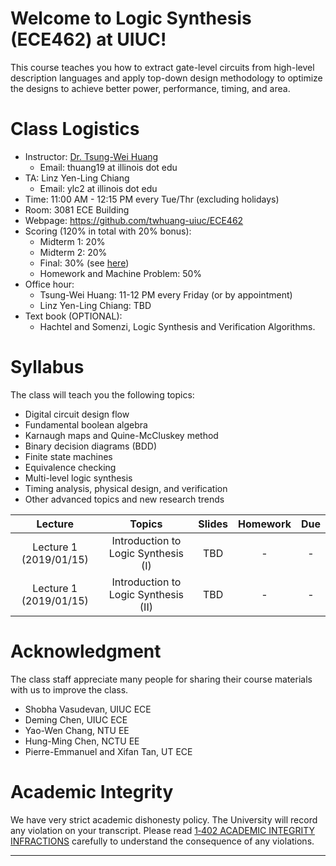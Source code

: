 # Welcome to Logic Synthesis (ECE462) at UIUC!

This course teaches you how to extract gate-level circuits from high-level description languages
and apply top-down design methodology to optimize the designs
to achieve better power, performance, timing, and area.

# Class Logistics

+ Instructor: [Dr. Tsung-Wei Huang][Tsung-Wei Huang] 
  + Email: thuang19 at illinois dot edu
+ TA: Linz Yen-Ling Chiang
  + Email: ylc2 at illinois dot edu
+ Time: 11:00 AM - 12:15 PM every Tue/Thr (excluding holidays)
+ Room: 3081 ECE Building
+ Webpage: https://github.com/twhuang-uiuc/ECE462
+ Scoring (120% in total with 20% bonus):
  + Midterm 1: 20%
  + Midterm 2: 20%
  + Final: 30% (see [here](https://registrar.illinois.edu/spring-2019-non-combined-scheduling-guidelines/))
  + Homework and Machine Problem: 50%
+ Office hour: 
  + Tsung-Wei Huang: 11-12 PM every Friday (or by appointment)
  + Linz Yen-Ling Chiang: TBD
+ Text book (OPTIONAL):
  + Hachtel and Somenzi, Logic Synthesis and Verification Algorithms.

# Syllabus

The class will teach you the following topics:
+ Digital circuit design flow
+ Fundamental boolean algebra
+ Karnaugh maps and Quine-McCluskey method
+ Binary decision diagrams (BDD)
+ Finite state machines
+ Equivalence checking
+ Multi-level logic synthesis
+ Timing analysis, physical design, and verification
+ Other advanced topics and new research trends

| Lecture | Topics | Slides | Homework | Due  |
| :-: | :-: | :--:   | :--: | :--: |
| Lecture 1 (2019/01/15) | Introduction to Logic Synthesis (I) | TBD | - | - |
| Lecture 1 (2019/01/15) | Introduction to Logic Synthesis (II) | TBD | - | - |

# Acknowledgment

The class staff appreciate many people for sharing their course materials with us 
to improve the class.
+ Shobha Vasudevan, UIUC ECE
+ Deming Chen, UIUC ECE
+ Yao-Wen Chang, NTU EE
+ Hung-Ming Chen, NCTU EE
+ Pierre-Emmanuel and Xifan Tan, UT ECE

# Academic Integrity

We have very strict academic dishonesty policy.
The University will record any violation on your transcript.
Please read [1‑402 ACADEMIC INTEGRITY INFRACTIONS][UIUC Academic Integrity]
carefully to understand the consequence of any violations.


---

[Tsung-Wei Huang]:    https://twhuang.ece.illinois.edu/
[UIUC Academic Integrity]: http://studentcode.illinois.edu/article1/part4/1-401/
